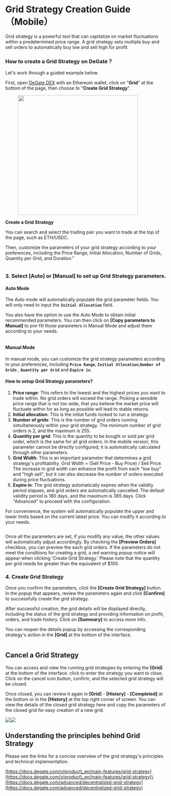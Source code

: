 # Grid Strategy Creation Guide （Mobile）

Grid strategy is a powerful tool that can capitalize on market fluctuations within a predetermined price range. A grid strategy sets multiple buy and sell orders to automatically buy low and sell high for profit.

### How to create a Grid Strategy on DeGate？

Let's work through a guided example below.

First, open [DeGate DEX](https://app.degate.com/) with an Ethereum wallet, click on "**Grid**" at the bottom of the page, then choose to "**Create Grid Strategy**".

<figure><img src="../.gitbook/assets/WechatIMG722.jpeg" alt="" width="375"><figcaption></figcaption></figure>

**Create a Grid  Strategy**

You can search and select the trading pair you want to trade at the top of the page, such as ETH/USDC.&#x20;

Then, customize the parameters of your grid strategy according to your preferences, including the Price Range, Initial Allocation, Number of Grids, Quantity per Grid, and Duration."

<figure><img src="../.gitbook/assets/截屏2023-12-13 14.24.58.png" alt=""><figcaption></figcaption></figure>

### 3. Select **\[Auto]** or **\[Manual]** to set up Grid Strategy parameters.

#### Auto Mode

The Auto mode will automatically populate the grid parameter fields. You will only need to input the **`Initial Allocation`** field.

You also have the option to use the Auto Mode to obtain initial recommended parameters. You can then click on **\[Copy parameters to Manual]** to pre-fill those parameters in Manual Mode and adjust them according to your needs.



<figure><img src="../.gitbook/assets/mobile_parameters.gif" alt=""><figcaption></figcaption></figure>

#### Manual Mode

In manual mode, you can customize the grid strategy parameters according to your preferences, including **`Price Range`**, **`Initial Allocation`**,**`Number of Grids`** , **`Quantity per Grid`** and **`Expire in`**.

#### How to setup Grid Strategy parameters?

1. **Price range**: This refers to the lowest and the highest prices you want to trade within. No grid orders will exceed the range. Picking a sensible price range that is not too wide, that you believe the market price will fluctuate within for as long as possible will lead to stable returns.&#x20;
2. **Initial allocation**: This is the initial funds locked to run a strategy.&#x20;
3. **Number of grids**: This is the number of grid orders running simultaneously within your grid strategy. The minimum number of grid orders is 2, and the maximum is 255.
4. **Quantity per grid**: This is the quantity to be bought or sold per grid order, which is the same for all grid orders. In the mobile version, this parameter cannot be directly configured; it is automatically calculated through other parameters.
5. **Grid Width**: This is an important parameter that determines a grid strategy's profitability. Grid Width = (Sell Price - Buy Price) / Sell Price. The increase in grid width can enhance the profit from each "low buy" and "high sell", but it can also decrease the number of orders executed during price fluctuations.
6. **Expire in**: The grid strategy automatically expires when the validity period elapses, and grid orders are automatically cancelled. The default validity period is 180 days, and the maximum is 365 days. Click "Advanced" to proceed with the configuration.

For convenience, the system will automatically populate the upper and lower limits based on the current latest price. You can modify it according to your needs.

<figure><img src="../.gitbook/assets/image (30).png" alt=""><figcaption></figcaption></figure>

Once all the parameters are set, if you modify any value, the other values will automatically adjust accordingly. By checking the **\[Preview Orders]** checkbox, you can preview the each grid orders. If the parameters do not meet the conditions for creating a grid, a red warning popup notice will appear when clicking 'Create Grid Strategy.' Please note that the quantity per grid needs be greater than the equivalent of $100.



### 4. Create Grid Strategy

Once you confirm the parameters, click the **\[Create Grid Strategy]** button. In the popup that appears, review the parameters again and click **\[Confirm]** to successfully create the grid strategy.&#x20;

After successful creation, the grid details will be displayed directly, including the status of the grid strategy and providing information on profit, orders, and trade history.  Click on **\[Summary]** to access more info.

You can reopen the details popup by accessing the corresponding strategy's action in the **\[Grid]** at the bottom of the interface.

<figure><img src="../.gitbook/assets/mobile_create_en.gif" alt=""><figcaption></figcaption></figure>

## Cancel a Grid Strategy&#x20;

You can access and view the running grid strategies by entering the **\[Grid]** at the bottom of the interface. click to enter the strategy you want to close. Click on the cancel icon button, confirm, and the selected grid strategy will be closed.

Once closed, you can review it again in **\[Grid]** - **\[History]** - **\[Completed]** at the bottom or in the **\[History]**  at the top right corner of screen. You can view the details of the closed grid strategy here and copy the parameters of the closed grid for easy creation of a new grid.

![](<../.gitbook/assets/image (31).png>)![](<../.gitbook/assets/image (32).png>)

## Understanding the principles behind Grid Strategy

Please see the links for a concise overview of the grid strategy's principles and technical implementation.

[https://docs.degate.com/v/product\_en/main-features/grid-strategy](https://docs.degate.com/v/product\_en/main-features/grid-strategy)\
[https://docs.degate.com/advanced/decentralized-grid-strategy](https://docs.degate.com/advanced/decentralized-grid-strategy)
